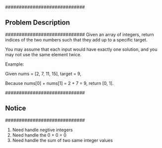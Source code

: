 #############################
## Problem Description
#############################
Given an array of integers, return indices of the two numbers such that they add up to a specific target.

You may assume that each input would have exactly one solution, and you may not use the same element twice.

Example:

Given nums = [2, 7, 11, 15], target = 9,

Because nums[0] + nums[1] = 2 + 7 = 9,
return [0, 1].



#############################
## Notice
#############################
1. Need handle negtive integers
2. Need handle the 0 + 0 = 0
3. Need handle the sum of two same integer values
